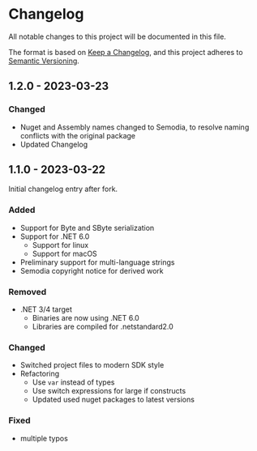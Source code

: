# Changelog
All notable changes to this project will be documented in this file.

The format is based on [Keep a Changelog](https://keepachangelog.com/en/1.0.0/),
and this project adheres to [Semantic Versioning](https://semver.org/spec/v2.0.0.html).

## 1.2.0 - 2023-03-23

### Changed
- Nuget and Assembly names changed to Semodia, to resolve naming conflicts with the original package
- Updated Changelog

## 1.1.0 - 2023-03-22

Initial changelog entry after fork. 

### Added
- Support for Byte and SByte serialization
- Support for .NET 6.0
  - Support for linux
  - Support for macOS
- Preliminary support for multi-language strings
- Semodia copyright notice for derived work

### Removed
- .NET 3/4 target
  - Binaries are now using .NET 6.0
  - Libraries are compiled for .netstandard2.0

### Changed
- Switched project files to modern SDK style
- Refactoring
  - Use `var` instead of types
  - Use switch expressions for large if constructs
  - Updated used nuget packages to latest versions

### Fixed
- multiple typos